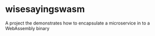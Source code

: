 # wisesayingswasm
A project the demonstrates how to encapsulate a microservice in to a WebAssembly binary
